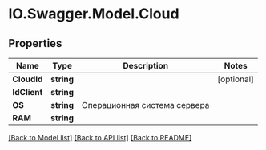 # IO.Swagger.Model.Cloud
## Properties

Name | Type | Description | Notes
------------ | ------------- | ------------- | -------------
**CloudId** | **string** |  | [optional] 
**IdClient** | **string** |  | 
**OS** | **string** | Операционная система сервера | 
**RAM** | **string** |  | 

[[Back to Model list]](../README.md#documentation-for-models) [[Back to API list]](../README.md#documentation-for-api-endpoints) [[Back to README]](../README.md)

